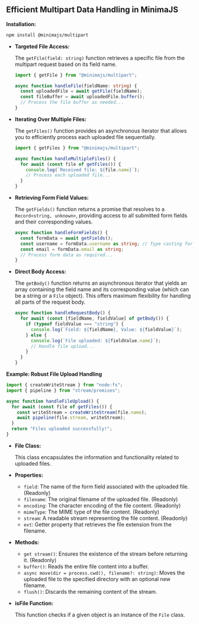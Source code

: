 ## Efficient Multipart Data Handling in MinimaJS

**Installation:**

```bash npm2yarn
npm install @minimajs/multipart
```

- **Targeted File Access:**

  The `getFile(field: string)` function retrieves a specific file from the multipart request based on its field name.

  ```typescript
  import { getFile } from "@minimajs/multipart";

  async function handleFile(fieldName: string) {
    const uploadedFile = await getFile(fieldName);
    const fileBuffer = await uploadedFile.buffer();
    // Process the file buffer as needed...
  }
  ```

- **Iterating Over Multiple Files:**

  The `getFiles()` function provides an asynchronous iterator that allows you to efficiently process each uploaded file sequentially.

  ```typescript
  import { getFiles } from "@minimajs/multipart";

  async function handleMultipleFiles() {
    for await (const file of getFiles()) {
      console.log(`Received file: ${file.name}`);
      // Process each uploaded file...
    }
  }
  ```

- **Retrieving Form Field Values:**

  The `getFields()` function returns a promise that resolves to a `Record<string, unknown>`, providing access to all submitted form fields and their corresponding values.

  ```typescript
  async function handleFormFields() {
    const formData = await getFields();
    const username = formData.username as string; // Type casting for clarity
    const email = formData.email as string;
    // Process form data as required...
  }
  ```

- **Direct Body Access:**

  The `getBody()` function returns an asynchronous iterator that yields an array containing the field name and its corresponding value (which can be a string or a `File` object). This offers maximum flexibility for handling all parts of the request body.

  ```typescript
  async function handleRequestBody() {
    for await (const [fieldName, fieldValue] of getBody()) {
      if (typeof fieldValue === "string") {
        console.log(`Field: ${fieldName}, Value: ${fieldValue}`);
      } else {
        console.log(`File uploaded: ${fieldValue.name}`);
        // Handle file upload...
      }
    }
  }
  ```

**Example: Robust File Upload Handling**

```typescript
import { createWriteStream } from "node:fs";
import { pipeline } from "stream/promises";

async function handleFileUpload() {
  for await (const file of getFiles()) {
    const writeStream = createWriteStream(file.name);
    await pipeline(file.stream, writeStream);
  }
  return "Files uploaded successfully!";
}
```

- **File Class:**

  This class encapsulates the information and functionality related to uploaded files.

- **Properties:**

  - `field`: The name of the form field associated with the uploaded file. (Readonly)
  - `filename`: The original filename of the uploaded file. (Readonly)
  - `encoding`: The character encoding of the file content. (Readonly)
  - `mimeType`: The MIME type of the file content. (Readonly)
  - `stream`: A readable stream representing the file content. (Readonly)
  - `ext`: Getter property that retrieves the file extension from the filename.

- **Methods:**

  - `get stream()`: Ensures the existence of the stream before returning it. (Readonly)
  - `buffer()`: Reads the entire file content into a buffer.
  - `async move(dir = process.cwd(), filename?: string)`: Moves the uploaded file to the specified directory with an optional new filename.
  - `flush()`: Discards the remaining content of the stream.

- **isFile Function:**

  This function checks if a given object is an instance of the `File` class.
